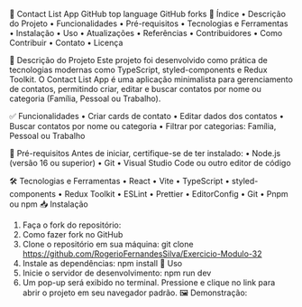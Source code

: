📇 Contact List App
GitHub top language GitHub forks
📑 Índice
• 	Descrição do Projeto
• 	Funcionalidades
• 	Pré-requisitos
• 	Tecnologias e Ferramentas
• 	Instalação
• 	Uso
• 	Atualizações
• 	Referências
• 	Contribuidores
• 	Como Contribuir
• 	Contato
• 	Licença

📌 Descrição do Projeto
Este projeto foi desenvolvido como prática de tecnologias modernas como TypeScript, styled-components e Redux Toolkit.
O Contact List App é uma aplicação minimalista para gerenciamento de contatos, permitindo criar, editar e buscar contatos por nome ou categoria (Família, Pessoal ou Trabalho).

✅ Funcionalidades
• 	Criar cards de contato
• 	Editar dados dos contatos
• 	Buscar contatos por nome ou categoria
• 	Filtrar por categorias: Família, Pessoal ou Trabalho

🧰 Pré-requisitos
Antes de iniciar, certifique-se de ter instalado:
• 	Node.js (versão 16 ou superior)
• 	Git
• 	Visual Studio Code ou outro editor de código

🛠️ Tecnologias e Ferramentas
• 	React
• 	Vite
• 	TypeScript
• 	styled-components
• 	Redux Toolkit
• 	ESLint
• 	Prettier
• 	EditorConfig
• 	Git
• 	Pnpm ou npm
📥 Instalação
1. 	Faça o fork do repositório:
1. 	Como fazer fork no GitHub
2. 	Clone o repositório em sua máquina:
git clone https://github.com/RogerioFernandesSilva/Exercicio-Modulo-32
3. 	Instale as dependências:
npm install
🚀 Uso
1.	Inicie o servidor de desenvolvimento:
npm run dev
2.	Um pop-up será exibido no terminal. Pressione  e clique no link para abrir o projeto em seu navegador padrão.
🖼️ Demonstração:
